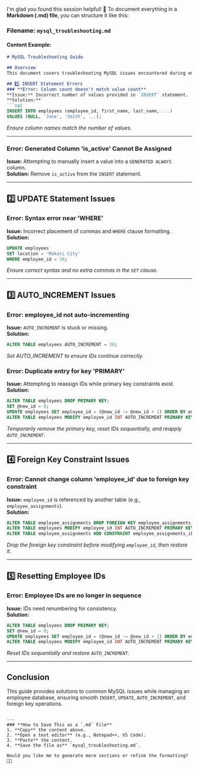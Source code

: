 I'm glad you found this session helpful! 🚀 To document everything in a **Markdown (.md) file**, you can structure it like this:

### **Filename:** `mysql_troubleshooting.md`

#### **Content Example:**
```md
# MySQL Troubleshooting Guide

## Overview
This document covers troubleshooting MySQL issues encountered during employee database management, including `AUTO_INCREMENT` problems, `UPDATE` errors, and foreign key constraints.

## 1️⃣ INSERT Statement Errors
### **Error: Column count doesn't match value count**
**Issue:** Incorrect number of values provided in `INSERT` statement.  
**Solution:**
```sql
INSERT INTO employees (employee_id, first_name, last_name, ...)
VALUES (NULL, 'Jane', 'Smith', ...);
```
_Ensure column names match the number of values._

---

### **Error: Generated Column 'is_active' Cannot Be Assigned**
**Issue:** Attempting to manually insert a value into a `GENERATED ALWAYS` column.  
**Solution:** Remove `is_active` from the `INSERT` statement.

---

## 2️⃣ UPDATE Statement Issues
### **Error: Syntax error near 'WHERE'**
**Issue:** Incorrect placement of commas and `WHERE` clause formatting.  
**Solution:**
```sql
UPDATE employees
SET location = 'Makati City'
WHERE employee_id = 38;
```
_Ensure correct syntax and no extra commas in the `SET` clause._

---

## 3️⃣ AUTO_INCREMENT Issues
### **Error: employee_id not auto-incrementing**
**Issue:** `AUTO_INCREMENT` is stuck or missing.  
**Solution:**
```sql
ALTER TABLE employees AUTO_INCREMENT = 38;
```
_Set AUTO_INCREMENT to ensure IDs continue correctly._

### **Error: Duplicate entry for key 'PRIMARY'**
**Issue:** Attempting to reassign IDs while primary key constraints exist.  
**Solution:**
```sql
ALTER TABLE employees DROP PRIMARY KEY;
SET @new_id = 0;
UPDATE employees SET employee_id = (@new_id := @new_id + 1) ORDER BY employee_id;
ALTER TABLE employees MODIFY employee_id INT AUTO_INCREMENT PRIMARY KEY;
```
_Temporarily remove the primary key, reset IDs sequentially, and reapply `AUTO_INCREMENT`._

---

## 4️⃣ Foreign Key Constraint Issues
### **Error: Cannot change column 'employee_id' due to foreign key constraint**
**Issue:** `employee_id` is referenced by another table (e.g., `employee_assignments`).  
**Solution:**
```sql
ALTER TABLE employee_assignments DROP FOREIGN KEY employee_assignments_ibfk_1;
ALTER TABLE employees MODIFY employee_id INT AUTO_INCREMENT PRIMARY KEY;
ALTER TABLE employee_assignments ADD CONSTRAINT employee_assignments_ibfk_1 FOREIGN KEY (employee_id) REFERENCES employees(employee_id);
```
_Drop the foreign key constraint before modifying `employee_id`, then restore it._

---

## 5️⃣ Resetting Employee IDs
### **Error: Employee IDs are no longer in sequence**
**Issue:** IDs need renumbering for consistency.  
**Solution:**
```sql
ALTER TABLE employees DROP PRIMARY KEY;
SET @new_id = 0;
UPDATE employees SET employee_id = (@new_id := @new_id + 1) ORDER BY employee_id;
ALTER TABLE employees MODIFY employee_id INT AUTO_INCREMENT PRIMARY KEY;
```
_Reset IDs sequentially and restore `AUTO_INCREMENT`._

---

## Conclusion
This guide provides solutions to common MySQL issues while managing an employee database, ensuring smooth `INSERT`, `UPDATE`, `AUTO_INCREMENT`, and foreign key operations.
```

---
### **How to Save This as a `.md` File**
1. **Copy** the content above.
2. **Open a text editor** (e.g., Notepad++, VS Code).
3. **Paste** the content.
4. **Save the file as** `mysql_troubleshooting.md`.

Would you like me to generate more sections or refine the formatting? 🚀💡
